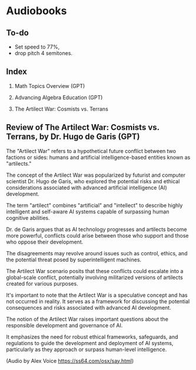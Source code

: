 # Audiobooks

## To-do

* Set speed to 77%,
* drop pitch 4 semitones.

## Index

1. Math Topics Overview (GPT)

2. Advancing Algebra Education (GPT)

3. The Artilect War: Cosmists vs. Terrans


## Review of The Artilect War: Cosmists vs. Terrans, by Dr. Hugo de Garis (GPT)

The "Artilect War" refers to a hypothetical future conflict between two factions or sides: humans and artificial intelligence-based entities known as "artilects."

The concept of the Artilect War was popularized by futurist and computer scientist Dr. Hugo de Garis, who explored the potential risks and ethical considerations associated with advanced artificial intelligence (AI) development.

The term "artilect" combines "artificial" and "intellect" to describe highly intelligent and self-aware AI systems capable of surpassing human cognitive abilities.

Dr. de Garis argues that as AI technology progresses and artilects become more powerful, conflicts could arise between those who support and those who oppose their development.

The disagreements may revolve around issues such as control, ethics, and the potential threat posed by superintelligent machines.


The Artilect War scenario posits that these conflicts could escalate into a global-scale conflict, potentially involving militarized versions of artilects created for various purposes.

It's important to note that the Artilect War is a speculative concept and has not occurred in reality. It serves as a framework for discussing the potential consequences and risks associated with advanced AI development.

The notion of the Artilect War raises important questions about the responsible development and governance of AI.

It emphasizes the need for robust ethical frameworks, safeguards, and regulations to guide the development and deployment of AI systems, particularly as they approach or surpass human-level intelligence.

(Audio by Alex Voice https://ss64.com/osx/say.html)
